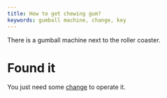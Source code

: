 ```yaml
---
title: How to get chewing gum?
keywords: gumball machine, change, key
---
```


There is a gumball machine next to the roller coaster.

# Found it
You just need some [change](065-change.md) to operate it.
